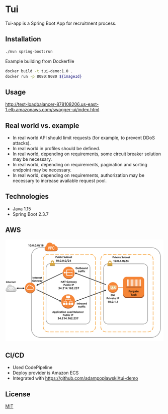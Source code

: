 # Tui

Tui-app is a Spring Boot App for recruitment process.

## Installation

```bash
./mvn spring-boot:run
```

Example building from Dockerfile

```bash
docker build -t tui-demo:1.0 .
docker run -p 8080:8080 ${imageId}
```

## Usage

http://test-loadbalancer-878108206.us-east-1.elb.amazonaws.com/swagger-ui/index.html

## Real world vs. example

* In real world API should limit requests (for example, to prevent DDoS attacks).
* In real world in profiles should be defined.
* In real world, depending on requirements, some circuit breaker solution may be necessary.
* In real world, depending on requirements, pagination and sorting endpoint may be necessary.
* In real world, depending on requirements, authorization may be necessary to increase available request pool.

## Technologies

* Java 1.15
* Spring Boot 2.3.7

## AWS

![public task](src/main/resources/images/AWS.png)

## CI/CD

* Used CodePipeline
* Deploy provider is Amazon ECS
* Integrated with https://github.com/adampoplawski/tui-demo

## License

[MIT](https://choosealicense.com/licenses/mit/)